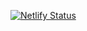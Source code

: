 [![Netlify Status](https://api.netlify.com/api/v1/badges/baf5d813-6920-4e9e-a55a-4fbcd2c3ffee/deploy-status)](https://app.netlify.com/sites/keen-joliot-f4b579/deploys)
